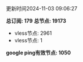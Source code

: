更新时间2024-11-03 09:06:27

**总订阅: 179**
**总节点: 19173**
- vless节点: 2961
- vless节点: 1

**google ping有效节点: 1050**
